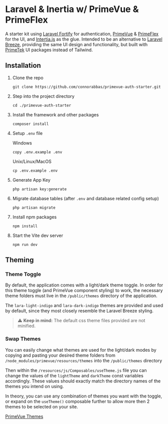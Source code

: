 # Laravel & Inertia w/ PrimeVue & PrimeFlex
A starter kit using [Laravel Fortify](https://laravel.com/docs/master/fortify) for authentication, [PrimeVue](https://primevue.org/) & [PrimeFlex](https://primeflex.org/) for the UI, and [Intertia.js](https://inertiajs.com/) as the glue. Intended to be an alternative to [Laravel Breeze](https://laravel.com/docs/master/starter-kits#laravel-breeze), providing the same UI design and functionality, but built with [PrimeTek](https://github.com/primefaces) UI packages instead of Tailwind.

## Installation 
1. Clone the repo
   ```
   git clone https://github.com/connorabbas/primevue-auth-starter.git
   ```

2. Step into the project directory
   ```
   cd ./primevue-auth-starter
   ```

3. Install the framework and other packages
   ```
   composer install
   ```

3. Setup `.env` file

   Windows
   ```
   copy .env.example .env
   ```
   Unix/Linux/MacOS
   ```
   cp .env.example .env
   ```
4. Generate App Key
   ```
   php artisan key:generate
   ```

5. Migrate database tables (after `.env` and database related config setup)
   ```
   php artisan migrate
   ```

6. Install npm packages
   ```
   npm install
   ```
7. Start the Vite dev server
   ```
   npm run dev
   ```

## Theming
### Theme Toggle
By default, the application comes with a light/dark theme toggle. In order for this theme toggle (and PrimeVue component styling) to work, the necessary theme folders must live in the `/public/themes` directory of the application.

The `lara-light-indigo` and `lara-dark-indigo` themes are provided and used by default, since they most closely resemble the Laravel Breeze styling.

> :warning: **Keep in mind:** The default css theme files provided are not minified.

### Swap Themes
You can easily change what themes are used for the light/dark modes by copying and pasting your desired theme folders from `/node_modules/primevue/resources/themes` into the `/public/themes` directory

Then within the `/resources/js/Composables/useTheme.js` file you can change the values of the `lightTheme` and `darkTheme` const variables accordingly. These values should exactly match the directory names of the themes you intend on using.

In theory, you can use any combination of themes you want with the toggle, or expand on the `useTheme()` composable further to allow more then 2 themes to be selected on your site.

[PrimeVue Themes](https://primevue.org/theming/#builtinthemes)